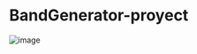 # BandGenerator-proyect
![image](https://github.com/MariaPaulaT/BandGenerator-proyect/assets/69551542/b83413d3-4a83-437b-970a-dd14c23bf237)
